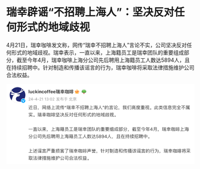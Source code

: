 # 瑞幸辟谣“不招聘上海人”：坚决反对任何形式的地域歧视

4月21日，瑞幸咖啡发文称，网传“瑞幸不招聘上海人”言论不实，公司坚决反对任何形式的地域歧视。瑞幸表示，一直以来，上海籍员工是瑞幸团队的重要组成部分，截至今年4月，瑞幸咖啡上海分公司先后聘用上海籍员工人数达5894人，且在持续招聘中。针对制造和传播该谣言的行为，瑞幸咖啡将采取法律措施维护公司合法权益。

![fe5a17d2375645fef625055629624a7e.jpg](https://raw.githubusercontent.com/qqhsx/qqnews_image/main/2024/04/21/瑞幸辟谣“不招聘上海人”：坚决反对任何形式的地域歧视/fe5a17d2375645fef625055629624a7e.jpg)

